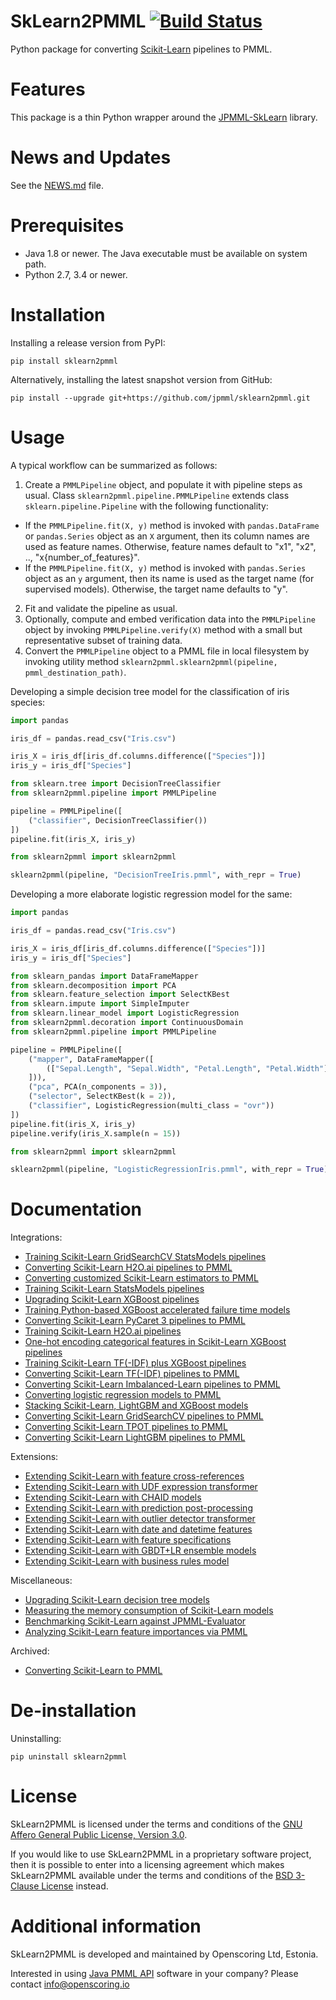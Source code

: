 SkLearn2PMML [![Build Status](https://github.com/jpmml/sklearn2pmml/workflows/python/badge.svg)](https://github.com/jpmml/sklearn2pmml/actions?query=workflow%3A%22python%22)
============

Python package for converting [Scikit-Learn](https://scikit-learn.org/) pipelines to PMML.

# Features #

This package is a thin Python wrapper around the [JPMML-SkLearn](https://github.com/jpmml/jpmml-sklearn#features) library.

# News and Updates #

See the [NEWS.md](https://github.com/jpmml/sklearn2pmml/blob/master/NEWS.md#01010) file.

# Prerequisites #

* Java 1.8 or newer. The Java executable must be available on system path.
* Python 2.7, 3.4 or newer.

# Installation #

Installing a release version from PyPI:

```
pip install sklearn2pmml
```

Alternatively, installing the latest snapshot version from GitHub:

```
pip install --upgrade git+https://github.com/jpmml/sklearn2pmml.git
```

# Usage #

A typical workflow can be summarized as follows:

1. Create a `PMMLPipeline` object, and populate it with pipeline steps as usual. Class `sklearn2pmml.pipeline.PMMLPipeline` extends class `sklearn.pipeline.Pipeline` with the following functionality:
  * If the `PMMLPipeline.fit(X, y)` method is invoked with `pandas.DataFrame` or `pandas.Series` object as an `X` argument, then its column names are used as feature names. Otherwise, feature names default to "x1", "x2", .., "x{number_of_features}".
  * If the `PMMLPipeline.fit(X, y)` method is invoked with `pandas.Series` object as an `y` argument, then its name is used as the target name (for supervised models). Otherwise, the target name defaults to "y".
2. Fit and validate the pipeline as usual.
3. Optionally, compute and embed verification data into the `PMMLPipeline` object by invoking `PMMLPipeline.verify(X)` method with a small but representative subset of training data.
4. Convert the `PMMLPipeline` object to a PMML file in local filesystem by invoking utility method `sklearn2pmml.sklearn2pmml(pipeline, pmml_destination_path)`.

Developing a simple decision tree model for the classification of iris species:

```python
import pandas

iris_df = pandas.read_csv("Iris.csv")

iris_X = iris_df[iris_df.columns.difference(["Species"])]
iris_y = iris_df["Species"]

from sklearn.tree import DecisionTreeClassifier
from sklearn2pmml.pipeline import PMMLPipeline

pipeline = PMMLPipeline([
	("classifier", DecisionTreeClassifier())
])
pipeline.fit(iris_X, iris_y)

from sklearn2pmml import sklearn2pmml

sklearn2pmml(pipeline, "DecisionTreeIris.pmml", with_repr = True)
```

Developing a more elaborate logistic regression model for the same:

```python
import pandas

iris_df = pandas.read_csv("Iris.csv")

iris_X = iris_df[iris_df.columns.difference(["Species"])]
iris_y = iris_df["Species"]

from sklearn_pandas import DataFrameMapper
from sklearn.decomposition import PCA
from sklearn.feature_selection import SelectKBest
from sklearn.impute import SimpleImputer
from sklearn.linear_model import LogisticRegression
from sklearn2pmml.decoration import ContinuousDomain
from sklearn2pmml.pipeline import PMMLPipeline

pipeline = PMMLPipeline([
	("mapper", DataFrameMapper([
		(["Sepal.Length", "Sepal.Width", "Petal.Length", "Petal.Width"], [ContinuousDomain(), SimpleImputer()])
	])),
	("pca", PCA(n_components = 3)),
	("selector", SelectKBest(k = 2)),
	("classifier", LogisticRegression(multi_class = "ovr"))
])
pipeline.fit(iris_X, iris_y)
pipeline.verify(iris_X.sample(n = 15))

from sklearn2pmml import sklearn2pmml

sklearn2pmml(pipeline, "LogisticRegressionIris.pmml", with_repr = True)
```

# Documentation #

Integrations:

* [Training Scikit-Learn GridSearchCV StatsModels pipelines](https://openscoring.io/blog/2023/10/15/sklearn_statsmodels_gridsearchcv_pipeline/)
* [Converting Scikit-Learn H2O.ai pipelines to PMML](https://openscoring.io/blog/2023/07/17/converting_sklearn_h2o_pipeline_pmml/)
* [Converting customized Scikit-Learn estimators to PMML](https://openscoring.io/blog/2023/05/03/converting_sklearn_subclass_pmml/)
* [Training Scikit-Learn StatsModels pipelines](https://openscoring.io/blog/2023/03/28/sklearn_statsmodels_pipeline/)
* [Upgrading Scikit-Learn XGBoost pipelines](https://openscoring.io/blog/2023/02/06/upgrading_sklearn_xgboost_pipeline_pmml/)
* [Training Python-based XGBoost accelerated failure time models](https://openscoring.io/blog/2023/01/28/python_xgboost_aft_pmml/)
* [Converting Scikit-Learn PyCaret 3 pipelines to PMML](https://openscoring.io/blog/2023/01/12/converting_sklearn_pycaret3_pipeline_pmml/)
* [Training Scikit-Learn H2O.ai pipelines](https://openscoring.io/blog/2022/11/11/sklearn_h2o_pipeline/)
* [One-hot encoding categorical features in Scikit-Learn XGBoost pipelines](https://openscoring.io/blog/2022/04/12/onehot_encoding_sklearn_xgboost_pipeline/)
* [Training Scikit-Learn TF(-IDF) plus XGBoost pipelines](https://openscoring.io/blog/2021/02/27/sklearn_tf_tfidf_xgboost_pipeline/)
* [Converting Scikit-Learn TF(-IDF) pipelines to PMML](https://openscoring.io/blog/2021/01/17/converting_sklearn_tf_tfidf_pipeline_pmml/)
* [Converting Scikit-Learn Imbalanced-Learn pipelines to PMML](https://openscoring.io/blog/2020/10/24/converting_sklearn_imblearn_pipeline_pmml/)
* [Converting logistic regression models to PMML](https://openscoring.io/blog/2020/01/19/converting_logistic_regression_pmml/#scikit-learn)
* [Stacking Scikit-Learn, LightGBM and XGBoost models](https://openscoring.io/blog/2020/01/02/stacking_sklearn_lightgbm_xgboost/)
* [Converting Scikit-Learn GridSearchCV pipelines to PMML](https://openscoring.io/blog/2019/12/25/converting_sklearn_gridsearchcv_pipeline_pmml/)
* [Converting Scikit-Learn TPOT pipelines to PMML](https://openscoring.io/blog/2019/06/10/converting_sklearn_tpot_pipeline_pmml/)
* [Converting Scikit-Learn LightGBM pipelines to PMML](https://openscoring.io/blog/2019/04/07/converting_sklearn_lightgbm_pipeline_pmml/)

Extensions:

* [Extending Scikit-Learn with feature cross-references](https://openscoring.io/blog/2023/11/25/sklearn_feature_cross_references/)
* [Extending Scikit-Learn with UDF expression transformer](https://openscoring.io/blog/2023/03/09/sklearn_udf_expression_transformer/)
* [Extending Scikit-Learn with CHAID models](https://openscoring.io/blog/2022/07/14/sklearn_chaid_pmml/)
* [Extending Scikit-Learn with prediction post-processing](https://openscoring.io/blog/2022/05/06/sklearn_prediction_postprocessing/)
* [Extending Scikit-Learn with outlier detector transformer](https://openscoring.io/blog/2021/07/16/sklearn_outlier_detector_transformer/)
* [Extending Scikit-Learn with date and datetime features](https://openscoring.io/blog/2020/03/08/sklearn_date_datetime_pmml/)
* [Extending Scikit-Learn with feature specifications](https://openscoring.io/blog/2020/02/23/sklearn_feature_specification_pmml/)
* [Extending Scikit-Learn with GBDT+LR ensemble models](https://openscoring.io/blog/2019/06/19/sklearn_gbdt_lr_ensemble/)
* [Extending Scikit-Learn with business rules model](https://openscoring.io/blog/2018/09/17/sklearn_business_rules/)

Miscellaneous:

* [Upgrading Scikit-Learn decision tree models](https://openscoring.io/blog/2023/12/29/upgrading_sklearn_decision_tree/)
* [Measuring the memory consumption of Scikit-Learn models](https://openscoring.io/blog/2022/11/09/measuring_memory_sklearn/)
* [Benchmarking Scikit-Learn against JPMML-Evaluator](https://openscoring.io/blog/2021/08/04/benchmarking_sklearn_jpmml_evaluator/)
* [Analyzing Scikit-Learn feature importances via PMML](https://openscoring.io/blog/2021/07/11/analyzing_sklearn_feature_importances_pmml/)

Archived:

* [Converting Scikit-Learn to PMML](https://www.slideshare.net/VilluRuusmann/converting-scikitlearn-to-pmml)

# De-installation #

Uninstalling:

```
pip uninstall sklearn2pmml
```

# License #

SkLearn2PMML is licensed under the terms and conditions of the [GNU Affero General Public License, Version 3.0](https://www.gnu.org/licenses/agpl-3.0.html).

If you would like to use SkLearn2PMML in a proprietary software project, then it is possible to enter into a licensing agreement which makes SkLearn2PMML available under the terms and conditions of the [BSD 3-Clause License](https://opensource.org/licenses/BSD-3-Clause) instead.

# Additional information #

SkLearn2PMML is developed and maintained by Openscoring Ltd, Estonia.

Interested in using [Java PMML API](https://github.com/jpmml) software in your company? Please contact [info@openscoring.io](mailto:info@openscoring.io)
